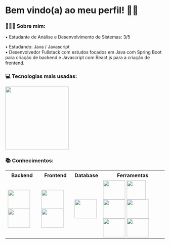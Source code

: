 <h1> Bem vindo(a) ao meu perfil! 👋🏽 </h1>

<h3> 👨🏽‍💻 Sobre mim: </h3>
  • Estudante de Análise e Desenvolvimento de Sistemas: 3/5 <br>
  
  • Estudando: Java / Javascript <br>
  • Desenvolvedor Fullstack com estudos focados em Java com Spring Boot para criação de backend e Javascript com React js para a criação de frontend. <br>

<h3> 💻 Tecnologias mais usadas: </h3>
  <img height="200em" src="https://github-readme-stats.vercel.app/api/top-langs/?username=JoaoLeo&layout=compact&langs_count=6&theme=tokyonight"/>
  <div style="display: inline_block">
  
  <h3> 📚 Conhecimentos: </h3>
<table>
  <tr>
    <th>Backend</th>
    <th>Frontend</th>
    <th>Database</th>
    <th>Ferramentas</th>
  </tr>
  <tr>
    <td>
      <img align="center" height="60" width="70"  src="https://skillicons.dev/icons?i=java">
      <img align="center" height="60" width="70" src="https://skillicons.dev/icons?i=spring">
    </td>
    <td>
      <img align="center" height="60" width="70"  src="https://skillicons.dev/icons?i=js">
      <img align="center" height="60" width="70"  src="https://skillicons.dev/icons?i=react">
    </td>
    <td>
      <img align="center" height="60" width="70"  src="https://skillicons.dev/icons?i=mysql">        
    </td>
    <td>
      <img align="center" height="60" width="70" src="https://skillicons.dev/icons?i=idea">
      <img align="center" height="60" width="60" src="https://skillicons.dev/icons?i=vscode">
      <img align="center" height="60" width="70" src="https://skillicons.dev/icons?i=git">
      <img align="center" height="60" width="70" src="https://skillicons.dev/icons?i=postman">  
      <img align="center" height="60" width="70" src="https://skillicons.dev/icons?i=linux">   
      <img align="center" height="60" width="70" src="https://cdn.jsdelivr.net/gh/devicons/devicon/icons/ubuntu/ubuntu-plain.svg">  
    </td>
  </tr>
</table>
